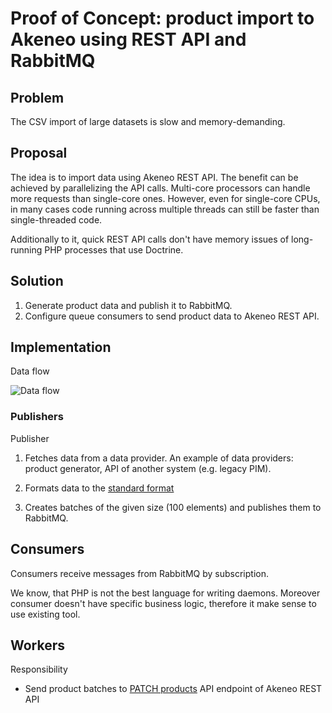# Proof of Concept: product import to Akeneo using REST API and RabbitMQ

## Problem

The CSV import of large datasets is slow and memory-demanding.

## Proposal

The idea is to import data using Akeneo REST API.
The benefit can be achieved by parallelizing the API calls.
Multi-core processors can handle more requests than single-core ones.
However, even for single-core CPUs, in many cases code running 
across multiple threads can still be faster than single-threaded code.

Additionally to it, quick REST API calls don't have memory issues 
of long-running PHP processes that use Doctrine.


## Solution

1. Generate product data and publish it to RabbitMQ.
1. Configure queue consumers to send product data to Akeneo REST API.

## Implementation



Data flow

![Data flow](images/dataflow.png)


### Publishers

Publisher 
1. Fetches data from a data provider. 
   An example of data providers: product generator, API of another system (e.g. legacy PIM).

2. Formats data to the [standard format](https://docs.akeneo.com/2.1/technical_architecture/standard_format/)

2. Creates batches of the given size (100 elements) and publishes them to RabbitMQ.


## Consumers

Consumers receive messages from RabbitMQ by subscription.

We know, that PHP is not the best language for writing daemons.
Moreover consumer doesn't have specific business logic, 
therefore it make sense to use existing tool.

## Workers

Responsibility
* Send product batches to [PATCH products](https://api.akeneo.com/api-reference.html#patch_products) API endpoint of Akeneo REST API



